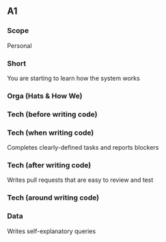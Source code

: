 ## A1
### Scope

Personal

### Short

You are starting to learn how the system works

### Orga (Hats & How We)

### Tech (before writing code)

### Tech (when writing code)

Completes clearly-defined tasks and reports blockers

### Tech (after writing code)

Writes pull requests that are easy to review and test

### Tech (around writing code)

### Data

Writes self-explanatory queries